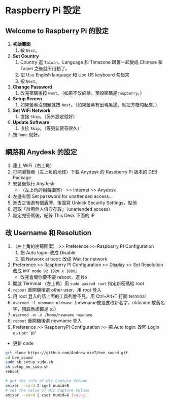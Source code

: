 # Raspberry Pi 設定

## Welcome to Raspberry Pi 的設定

1. **初始畫面**
   1. 按 `Next`。
2. **Set Country**
   1. Country 選 `Taiwan`，Language 和 Timezone 跟著一起變成 Chinese 和 Taipei 之後就不用動了。
   2. 把 Use English language 和 Use US keyboard 勾起來
   3. 按 `Next`。
3. **Change Password**
   1. 改完密碼後按 `Next`。（如果不改的話，預設密碼是`raspberry`。）
4. **Setup Screen**
   1. 如果螢幕沒問題就按 `Next`。（如果螢幕有出現黑邊，就把方框勾起來。）
5. **Set WiFi Network**
   1. 直接 `Skip`。（另外設定就好）
6. **Update Software**
   1. 直接 `Skip`。（等更新要等很久）
7. 按 `Done` 就好。

## 網路和 Anydesk 的設定

1. 連上 WiFi（右上角）
2. 打開瀏覽器（左上角的地球）下載 Anydesk 的 Raspberry Pi 版本的 DEB Package
3. 安裝後執行 Anydesk
   - （左上角的樹莓圖案） >> Internet >> Anydesk
4. 左邊有個 Set password for unattended access...
5. 進去之後選有個盾牌，後面寫 Unlock Security Settings，點他
6. 選取「啟用無人值守存取」（unattended access）
7. 設定完密碼後，紀錄 This Desk 下面的 IP

## 改 Username 和 Resolution

1. （左上角的樹莓圖案） >> Preference >> Raspberry PI Configuration
   1. 把 Auto login: 改成 Disable
   2. 把 Network at boot: 改成 Wait for network
2. Preference >> Raspberry PI Configuration >> Display >> Set Resolution 改成 `DMT mode 82 1920 x 1080`。
   - 改完會問你要不要 reboot，選 No
3. 開啟 Terminal （左上角）用 `sudo passwd root` 指定新密碼給 root
4. `reboot` 重開機後選 other user，用 root 登入
5. 用 root 登入的話上面的工具列會不見。用 Ctrl+Alt+T 打開 terminal
6. `usermod -l newname oldname`（newname放是要改新名字，oldname 放舊名字，預設應該都是 `pi`）
7. `usermod -m -d /home/newname newname`
8. `reboot` 重開機後選 newname 登入
9. Preference >> RaspberryPI Configuration >> 把 Auto login: 改回 Login as user 'pi'

- 更新 code

```sh
git clone https://github.com/Andrew-mie7/bee_sound.git
cd bee_sound
sudo sh setup_sudo.sh
sh setup_no_sudo.sh
reboot
```

```sh
# get the info of Mic Capture Volume
amixer --card 2 cget numid=8
# set the value of Mic Capture Volume
amixer --card 2 cset numid=8 [value]
```